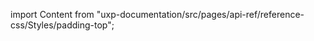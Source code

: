 
import Content from "uxp-documentation/src/pages/api-ref/reference-css/Styles/padding-top";

<Content query="product=xd"/>
